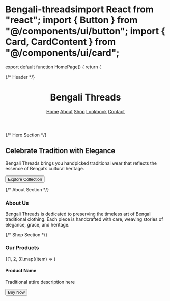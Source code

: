 # Bengali-threadsimport React from "react"; import { Button } from "@/components/ui/button"; import { Card, CardContent } from "@/components/ui/card";

export default function HomePage() { return ( <div className="min-h-screen bg-beige-100 text-brown-900 font-serif"> {/* Header */} <header className="p-6 shadow-md bg-white flex justify-between items-center"> <h1 className="text-3xl font-bold">Bengali Threads</h1> <nav className="space-x-4"> <a href="#home" className="hover:underline">Home</a> <a href="#about" className="hover:underline">About</a> <a href="#shop" className="hover:underline">Shop</a> <a href="#lookbook" className="hover:underline">Lookbook</a> <a href="#contact" className="hover:underline">Contact</a> </nav> </header>

{/* Hero Section */}
  <section id="home" className="p-10 text-center bg-beige-200">
    <h2 className="text-4xl font-bold mb-4">Celebrate Tradition with Elegance</h2>
    <p className="mb-6 max-w-xl mx-auto">
      Bengali Threads brings you handpicked traditional wear that reflects the essence of Bengal’s cultural heritage.
    </p>
    <Button className="bg-brown-800 text-white">Explore Collection</Button>
  </section>

  {/* About Section */}
  <section id="about" className="p-10 bg-white">
    <h3 className="text-2xl font-bold mb-4">About Us</h3>
    <p className="max-w-2xl">
      Bengali Threads is dedicated to preserving the timeless art of Bengali traditional clothing. Each piece is handcrafted with care, weaving stories of elegance, grace, and heritage.
    </p>
  </section>

  {/* Shop Section */}
  <section id="shop" className="p-10 bg-beige-100">
    <h3 className="text-2xl font-bold mb-6">Our Products</h3>
    <div className="grid grid-cols-1 sm:grid-cols-2 md:grid-cols-3 gap-6">
      {[1, 2, 3].map((item) => (
        <Card key={item} className="bg-white shadow-md">
          <CardContent className="p-4">
            <div className="h-48 bg-beige-300 mb-4"></div>
            <h4 className="font-semibold">Product Name</h4>
            <p className="text-sm">Traditional attire description here</p>
            <Button className="mt-2 bg-brown-800 text-white">Buy Now</Button>
          </CardContent>

